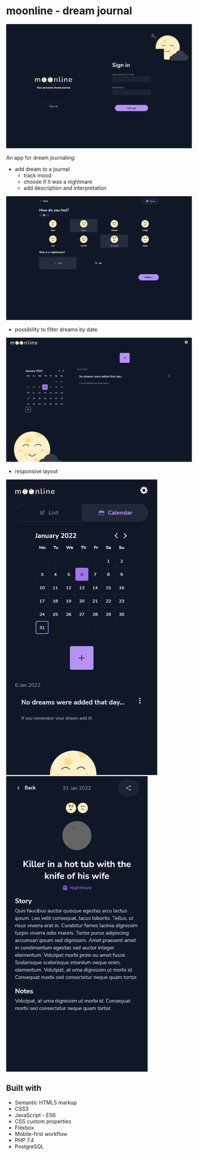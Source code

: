 # moonline - dream journal

![sign in](./showcase/Screen%20Shot%202022-01-31%20at%2020.51.13.png)

An app for dream journaling:
- add dream to a journal
  - track mood
  - choose if it was a nightmare
  - add description and interpretation

![mood](./showcase/Screen%20Shot%202022-01-31%20at%2020.51.45.png)


- possibility to filter dreams by date

![mood](./showcase/Screen%20Shot%202022-01-31%20at%2020.51.32.png)

- responsive layout

![mobile view](./showcase/Screen%20Shot%202022-01-31%20at%2020.52.09.png) ![mobile view](./showcase/Screen%20Shot%202022-01-31%20at%2020.53.27.png)



## Built with
- Semantic HTML5 markup
- CSS3
- JavaScript - ES6
- CSS custom properties
- Flexbox
- Mobile-first workflow
- PHP 7.4
- PostgreSQL
